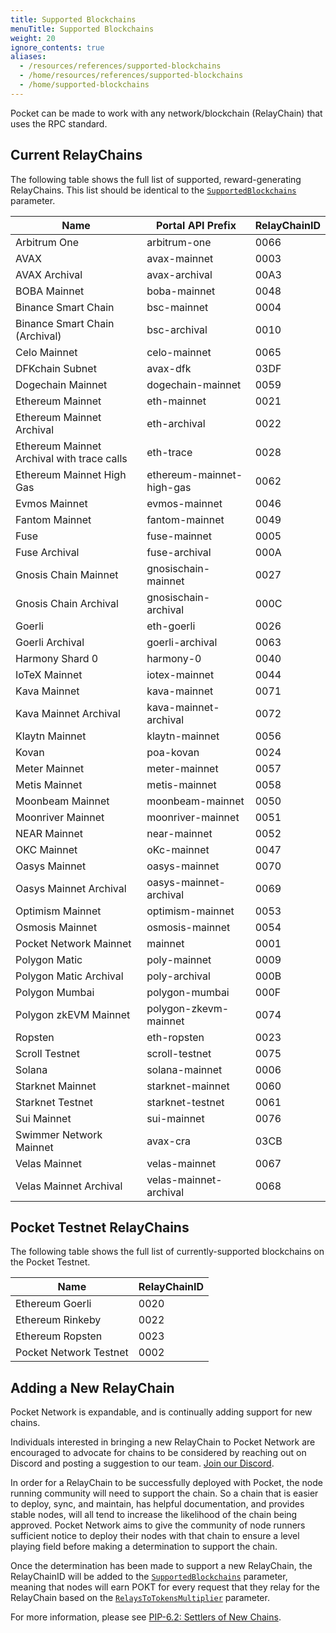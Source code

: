 ```yaml
---
title: Supported Blockchains
menuTitle: Supported Blockchains
weight: 20
ignore_contents: true
aliases:
  - /resources/references/supported-blockchains
  - /home/resources/references/supported-blockchains
  - /home/supported-blockchains
---
```



Pocket can be made to work with any network/blockchain (RelayChain) that uses the RPC standard.

## Current RelayChains

The following table shows the full list of supported, reward-generating RelayChains. This list should be identical to the [`SupportedBlockchains`](/learn/protocol-parameters/#supportedblockchains) parameter.

| Name                                        | Portal API Prefix         | RelayChainID |
| ------------------------------------------- | ------------------------- | ------------ |
| Arbitrum One                                | arbitrum-one              | 0066
| AVAX                                        | avax-mainnet              | 0003
| AVAX Archival                               | avax-archival             | 00A3
| BOBA Mainnet                                | boba-mainnet              | 0048
| Binance Smart Chain                         | bsc-mainnet               | 0004
| Binance Smart Chain (Archival)              | bsc-archival              | 0010
| Celo Mainnet                                | celo-mainnet              | 0065
| DFKchain Subnet                             | avax-dfk                  | 03DF
| Dogechain Mainnet                           | dogechain-mainnet         | 0059
| Ethereum Mainnet                            | eth-mainnet               | 0021
| Ethereum Mainnet Archival                   | eth-archival              | 0022
| Ethereum Mainnet Archival with trace calls  | eth-trace                 | 0028
| Ethereum Mainnet High Gas                   | ethereum-mainnet-high-gas | 0062
| Evmos Mainnet                               | evmos-mainnet             | 0046
| Fantom Mainnet                              | fantom-mainnet            | 0049
| Fuse                                        | fuse-mainnet              | 0005
| Fuse Archival                               | fuse-archival             | 000A
| Gnosis Chain Mainnet                        | gnosischain-mainnet       | 0027
| Gnosis Chain Archival                       | gnosischain-archival      | 000C
| Goerli                                      | eth-goerli                | 0026
| Goerli Archival                             | goerli-archival           | 0063
| Harmony Shard 0                             | harmony-0                 | 0040
| IoTeX Mainnet                               | iotex-mainnet             | 0044
| Kava Mainnet                                | kava-mainnet              | 0071
| Kava Mainnet Archival                       | kava-mainnet-archival     | 0072
| Klaytn Mainnet                              | klaytn-mainnet            | 0056
| Kovan                                       | poa-kovan                 | 0024
| Meter Mainnet                               | meter-mainnet             | 0057
| Metis Mainnet                               | metis-mainnet             | 0058
| Moonbeam Mainnet                            | moonbeam-mainnet          | 0050
| Moonriver Mainnet                           | moonriver-mainnet         | 0051
| NEAR Mainnet                                | near-mainnet              | 0052
| OKC Mainnet                                 | oKc-mainnet               | 0047
| Oasys Mainnet                               | oasys-mainnet             | 0070
| Oasys Mainnet Archival                      | oasys-mainnet-archival    | 0069
| Optimism Mainnet                            | optimism-mainnet          | 0053
| Osmosis Mainnet                             | osmosis-mainnet           | 0054
| Pocket Network Mainnet                      | mainnet                   | 0001
| Polygon Matic                               | poly-mainnet              | 0009
| Polygon Matic Archival                      | poly-archival             | 000B
| Polygon Mumbai                              | polygon-mumbai            | 000F
| Polygon zkEVM Mainnet                       | polygon-zkevm-mainnet     | 0074
| Ropsten                                     | eth-ropsten               | 0023
| Scroll Testnet                              | scroll-testnet            | 0075
| Solana                                      | solana-mainnet            | 0006
| Starknet Mainnet                            | starknet-mainnet          | 0060
| Starknet Testnet                            | starknet-testnet          | 0061
| Sui Mainnet                                 | sui-mainnet               | 0076
| Swimmer Network Mainnet                     | avax-cra                  | 03CB
| Velas Mainnet                               | velas-mainnet             | 0067
| Velas Mainnet Archival                      | velas-mainnet-archival    | 0068

## Pocket Testnet RelayChains

The following table shows the full list of currently-supported blockchains on the Pocket Testnet.

| Name                   | RelayChainID |
| ---------------------- | ------------ |
| Ethereum Goerli        | 0020         |
| Ethereum Rinkeby       | 0022         |
| Ethereum Ropsten       | 0023         |
| Pocket Network Testnet | 0002         |

## Adding a New RelayChain

Pocket Network is expandable, and is continually adding support for new chains.

Individuals interested in bringing a new RelayChain to Pocket Network are encouraged to advocate for chains to be considered by reaching out on Discord and posting a suggestion to our team. [Join our Discord](https://discord.gg/pokt).

In order for a RelayChain to be successfully deployed with Pocket, the node running community will need to support the chain. So a chain that is easier to deploy, sync, and maintain, has helpful documentation, and provides stable nodes, will all tend to increase the likelihood of the chain being approved. Pocket Network aims to give the community of node runners sufficient notice to deploy their nodes with that chain to ensure a level playing field before making a determination to support the chain.

Once the determination has been made to support a new RelayChain, the RelayChainID will be added to the [`SupportedBlockchains`](/learn/protocol-parameters/#supportedblockchains) parameter, meaning that nodes will earn POKT for every request that they relay for the RelayChain based on the [`RelaysToTokensMultiplier`](/learn/protocol-parameters/#relaystotokensmultiplier) parameter.

For more information, please see [PIP-6.2: Settlers of New Chains](https://forum.pokt.network/t/pip-6-2-settlers-of-new-chains/).
